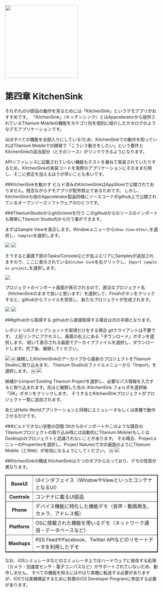 <img src="https://github.com/donayama/TiNote/raw/master/FirstStepGuide/cover.png" height="240" />

第四章 KitchenSink
==========================================================
それぞれのUI部品の動作を見るためには「KitchenSink」というデモアプリがおすすめです。
「KitchenSink」（キッチンシンク）とはAppceleratorから提供されているTitanium Mobileの機能をカテゴリ別を個別に紹介したカタログのようなデモアプリケーションです。 

ほぼすべての機能を全部入りにしている1ため、KitchenSinkでの動作を知っていればTitanium Mobileでの開発で「こういう動きをしたい」という要件とKitchenSinkの該当部分（とそのソース）がリンクできるようになります。

APIリファレンスに記載されていない機能もテストを兼ねて実装されていたりするため、KitchenSinkの実装コードを実際のアプリケーションにそのまま引用し、そこに修正を加えるほうが早いことも多いです。

##KitchenSinkを動かす
ビルド済みのKitchenSinkはAppStoreで公開されておりません。残念ながらデモアプリが配布禁止であるためです。
しかし、KitchenSinkも他のAppcelerator製品同様にソースコードがgithub上で公開されているオープンソースソフトウェアのひとつです。

###TitaniumStudioからgitのcloneを行う
このgithubからのソースのインポートも簡単にTitanium Studio内から行う事ができます。

まずはSample Viewを表示します。Windowメニューから```Show View```-```Other…```を選択し、```Samples```を選択します。

<img src="https://github.com/donayama/TiNote/raw/master/FirstStepGuide/images/TiStudioSampleViews1.png" />
<img src="https://github.com/donayama/TiNote/raw/master/FirstStepGuide/images/TiStudioSampleViews2.png" />

そうすると画面下部のTasks/Consoleなどが並ぶエリアにSamplesが追加されますので、ここに表示されている```Kitchen Sink```を右クリックし、```Import sample as project…```を選択します。

<img src="https://github.com/donayama/TiNote/raw/master/FirstStepGuide/images/TiStudioSampleViews3.png" />

プロジェクトのインポート画面が表示されるので、適当なプロジェクト名（KitchenSinkのままで良いと思います）を選択して、Finishボタンをクリックすると、githubからファイルを受信し、新たなプロジェクトが生成されます。

<img src="https://github.com/donayama/TiNote/raw/master/FirstStepGuide/images/TiStudioKitchenSink1.png" />

<img src="https://github.com/donayama/TiNote/raw/master/FirstStepGuide/images/TiStudioKitchenSink2.png" />

###githubから取得する
githubから直接取得する場合は次の手順となります。

レポジトリのスナップショットを取得だけをする場合 gitクライアントは不要です。 
上記リンクにアクセスし、画面の右上にある「ダウンロード」ボタンを選択します。 続いて表示される画面でアーカイブファイルを選択し、ダウンロードします。完了後、展開してください。

<img src="https://github.com/donayama/TiNote/raw/master/FirstStepGuide/images/TiStudioKitchenSink3.png" />
 ￼
展開したKitchenSinkのアーカイブから最新のプロジェクトをTitanium Studioに取り込みます。 Titanium Studioのファイルメニューから「Import」を選択します。
￼
<img src="https://github.com/donayama/TiNote/raw/master/FirstStepGuide/images/TiStudioKitchenSink4.png" />

候補からImport Existing Titanium Projectを選択し、必要なパス情報を入力すると取り込まれます。先ほど展開した先の /KitchenSink フォルダを選択後「OK」ボタンをクリックします。
そうするとKitchenSInkプロジェクトがプロジェクト一覧に追加されます。

あとはHello Worldアプリケーションと同様にエミュレータもしくは実機で動作させるだけです。

###ビルドできない状態の回復
Gitからのインポートやこのような既存のTitaniumプロジェクトの取り込み時には自動的にTitanium Mobile(もしくはDesktop)のプロジェクトと認識されないことがあります。
その場合、ProjectメニューのPropertiesを選択し、Project Naturesで次の画面のようにTitanium Mobile（とWeb）が有効になるようにしてください。
￼
<img src="https://github.com/donayama/TiNote/raw/master/FirstStepGuide/images/TiStudioKitchenSink5.png" />

##KitchenSinkの構成
KitchenSinkは５つのタブからなっており、デモの性質が異なります。

<table border="2">
<tr><th>BaseUI</th><td>UIインタフェイス（WindowやViewといったコンテナとなるUI）</td></tr>
<tr><th>Controls</th><td>コンテナに載るUI部品</td></tr>
<tr><th>Phone</th><td>デバイス機能に特化した機能デモ（音声・動画再生、カメラ、アドレス帳）</td></tr>
<tr><th>Platform</th><td>OSに搭載された機能を用いるデモ（ネットワーク通信・データベースなど）</td></tr>
<tr><th>Mashups	</th><td>RSS FeedやFacebook、Twitter APIなどのリモートデータを利用したデモ</td></tr>
</table>

なお、iOSシミュレータなどのエミュレータ上ではハードウェアに依存する処理（カメラ・加速度センサ・電子コンパスなど）がサポートされていないため、動作しません。
すべての機能を知るにはやはり実機に転送する必要がありますが、iOSでは実機検証するために有償のiOS Developer Programに参加する必要があります。
